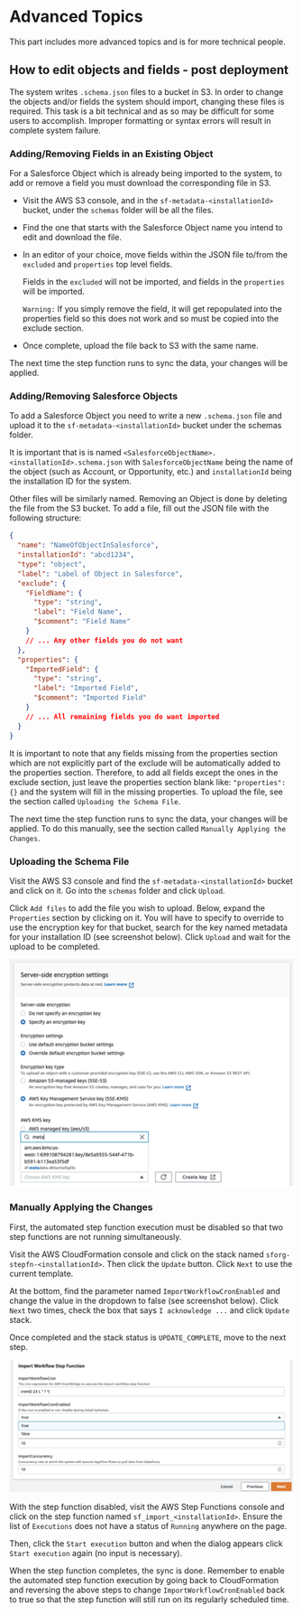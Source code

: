 # Advanced Topics

This part includes more advanced topics and is for more technical people.

## How to edit objects and fields - post deployment

The system writes `.schema.json` files to a bucket in S3. In order to change the objects and/or fields the system should import, changing these files is required. This task is a bit technical and as so may be difficult for some users to accomplish. Improper formatting or syntax errors will result in complete system failure.

### Adding/Removing Fields in an Existing Object

For a Salesforce Object which is already being imported to the system, to add or remove a field you must download the corresponding file in S3.

- Visit the AWS S3 console, and in the `sf-metadata-<installationId>` bucket, under the `schemas` folder will be all the files.
- Find the one that starts with the Salesforce Object name you intend to edit and download the file.
- In an editor of your choice, move fields within the JSON file to/from the `excluded` and `properties` top level fields.

  Fields in the `excluded` will not be imported, and fields in the `properties` will be imported.

  `Warning:` If you simply remove the field, it will get repopulated into the properties field so this does not work and so must be copied into the exclude section.

- Once complete, upload the file back to S3 with the same name.

The next time the step function runs to sync the data, your changes will be applied.

### Adding/Removing Salesforce Objects

To add a Salesforce Object you need to write a new `.schema.json` file and upload it to the `sf-metadata-<installationId>` bucket under the schemas folder.

It is important that is is named `<SalesforceObjectName>.<installationId>.schema.json` with `SalesforceObjectName` being the name of the object (such as Account, or Opportunity, etc.) and `installationId` being the installation ID for the system.

Other files will be similarly named. Removing an Object is done by deleting the file from the S3 bucket. To add a file, fill out the JSON file with the following structure:

```json
{
  "name": "NameOfObjectInSalesforce",
  "installationId": "abcd1234",
  "type": "object",
  "label": "Label of Object in Salesforce",
  "exclude": {
    "FieldName": {
      "type": "string",
      "label": "Field Name",
      "$comment": "Field Name"
    }
    // ... Any other fields you do not want
  },
  "properties": {
    "ImportedField": {
      "type": "string",
      "label": "Imported Field",
      "$comment": "Imported Field"
    }
    // ... All remaining fields you do want imported
  }
}
```

It is important to note that any fields missing from the properties section which are not explicitly part of the exclude will be automatically added to the properties section. Therefore, to add all fields except the ones in the exclude section, just leave the properties section blank like: `"properties": {}` and the system will fill in the missing properties. To upload the file, see the section called `Uploading the Schema File`.

The next time the step function runs to sync the data, your changes will be applied. To do this manually, see the section called `Manually Applying the Changes`.

### Uploading the Schema File

Visit the AWS S3 console and find the `sf-metadata-<installationId>` bucket and click on it. Go into the `schemas` folder and click `Upload`.

Click `Add files` to add the file you wish to upload. Below, expand the `Properties` section by clicking on it. You will have to specify to override to use the encryption key for that bucket, search for the key named metadata for your installation ID (see screenshot below). Click `Upload` and wait for the upload to be completed.

<img src="../app/src/images/screenshots/upload-to-s3.png">

### Manually Applying the Changes

First, the automated step function execution must be disabled so that two step functions are not running simultaneously.

Visit the AWS CloudFormation console and click on the stack named `sforg-stepfn-<installationId>`. Then click the `Update` button. Click `Next` to use the current template.

At the bottom, find the parameter named `ImportWorkflowCronEnabled` and change the value in the dropdown to false (see screenshot below). Click `Next` two times, check the box that says `I acknowledge ...` and click `Update` stack.

Once completed and the stack status is `UPDATE_COMPLETE`, move to the next step.

<img src="../app/src/images/screenshots/step-fn-import-workflow.png">

With the step function disabled, visit the AWS Step Functions console and click on the step function named `sf_import_<installationId>`. Ensure the list of `Executions` does not have a status of `Running` anywhere on the page.

Then, click the `Start execution` button and when the dialog appears click `Start execution` again (no input is necessary).

When the step function completes, the sync is done. Remember to enable the automated step function execution by going back to CloudFormation and reversing the above steps to change `ImportWorkflowCronEnabled` back to true so that the step function will still run on its regularly scheduled time.
